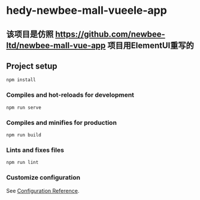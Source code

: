 # hedy-newbee-mall-vueele-app
## 该项目是仿照 https://github.com/newbee-ltd/newbee-mall-vue-app 项目用ElementUI重写的
## Project setup
```
npm install
```

### Compiles and hot-reloads for development
```
npm run serve
```

### Compiles and minifies for production
```
npm run build
```

### Lints and fixes files
```
npm run lint
```

### Customize configuration
See [Configuration Reference](https://cli.vuejs.org/config/).
